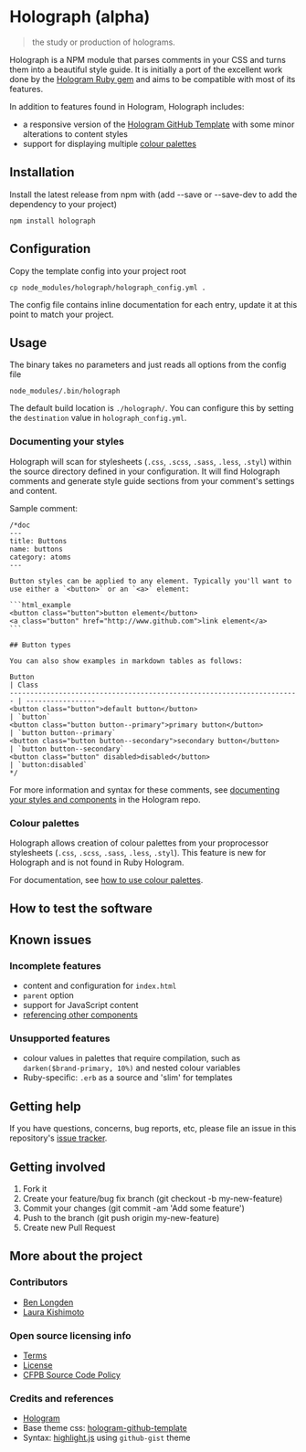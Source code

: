# Holograph (alpha)

> the study or production of holograms.

Holograph is a NPM module that parses comments in your CSS and turns them into a beautiful style guide. It is initially a port of the excellent work done by the [Hologram Ruby gem](https://trulia.github.io/hologram/) and aims to be compatible with most of its features.

In addition to features found in Hologram, Holograph includes:
* a responsive version of the [Hologram GitHub Template](https://github.com/wearecube/hologram-github-theme) with some minor alterations to content styles
* support for displaying multiple [colour palettes](#colour-palettes)

## Installation

Install the latest release from npm with (add --save or --save-dev to add the dependency to your project)

`npm install holograph`

## Configuration

Copy the template config into your project root

`cp node_modules/holograph/holograph_config.yml .`

The config file contains inline documentation for each entry, update it at this point to match your project.

## Usage

The binary takes no parameters and just reads all options from the config file

`node_modules/.bin/holograph`

The default build location is `./holograph/`. You can configure this by setting the `destination` value in `holograph_config.yml`.

### Documenting your styles

Holograph will scan for stylesheets (`.css`, `.scss`, `.sass`, `.less`, `.styl`) within the source directory defined in your configuration. It will find Holograph comments and generate style guide sections from your comment's settings and content.

Sample comment:

    /*doc
    ---
    title: Buttons
    name: buttons
    category: atoms
    ---

    Button styles can be applied to any element. Typically you'll want to use either a `<button>` or an `<a>` element:

    ```html_example
    <button class="button">button element</button>
    <a class="button" href="http://www.github.com">link element</a>
    ```

    ## Button types

    You can also show examples in markdown tables as follows:

    Button                                                                  | Class
    ----------------------------------------------------------------------- | -----------------
    <button class="button">default button</button>                          | `button`
    <button class="button button--primary">primary button</button>          | `button button--primary`
    <button class="button button--secondary">secondary button</button>      | `button button--secondary`
    <button class="button" disabled>disabled</button>                       | `button:disabled`
    */

For more information and syntax for these comments, see [documenting your styles and components](https://github.com/trulia/hologram#documenting-your-styles-and-components) in the Hologram repo.

### Colour palettes

Holograph allows creation of colour palettes from your proprocessor stylesheets (`.css`, `.scss`, `.sass`, `.less`, `.styl`). This feature is new for Holograph and is not found in Ruby Hologram.

For documentation, see [how to use colour palettes](https://github.com/holography/holograph/wiki/How-to-use-colour-palettes).

## How to test the software

## Known issues

### Incomplete features

* content and configuration for `index.html`
* `parent` option
* support for JavaScript content
* [referencing other components](https://github.com/trulia/hologram#referencing-other-components)

### Unsupported features
* colour values in palettes that require compilation, such as `darken($brand-primary, 10%)` and nested colour variables
* Ruby-specific: `.erb` as a source and 'slim' for templates

## Getting help

If you have questions, concerns, bug reports, etc, please file an issue in this repository's [issue tracker](https://github.com/holography/holograph/issues).

## Getting involved

1. Fork it
1. Create your feature/bug fix branch (git checkout -b my-new-feature)
1. Commit your changes (git commit -am 'Add some feature')
1. Push to the branch (git push origin my-new-feature)
1. Create new Pull Request

## More about the project

### Contributors
* [Ben Longden](https://twitter.com/blongden)
* [Laura Kishimoto](https://twitter.com/chicgeek)

### Open source licensing info
* [Terms](TERMS.md)
* [License](LICENSE)
* [CFPB Source Code Policy](https://github.com/cfpb/source-code-policy/)

### Credits and references

* [Hologram](https://trulia.github.io/hologram/)
* Base theme css: [hologram-github-template](https://github.com/wearecube/hologram-github-theme)
* Syntax: [highlight.js](https://highlightjs.org/) using `github-gist` theme
